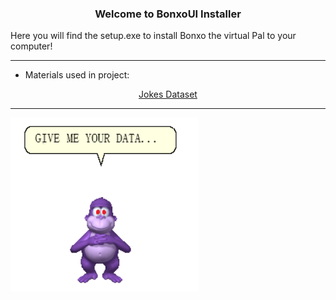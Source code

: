 
<div align='center'><h3>Welcome to BonxoUI Installer</h3> </div>  
<p>Here you will find the setup.exe to install Bonxo the virtual Pal to your computer!</p> 

---  

 - Materials used in project:
 <div align='center'><a href="https://www.kaggle.com/datasets/abhinavmoudgil95/short-jokes">Jokes Dataset</a></div>

---

 <p>
  <img width="300" align='left' src="https://github.com/ossi1801/readme-images/blob/main/demonbonxo.png?raw=true">
</p>

